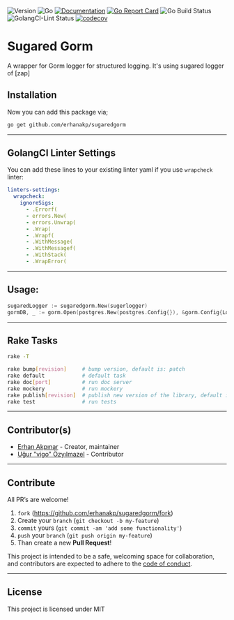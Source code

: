![Version](https://img.shields.io/badge/version-1.0.0-orange.svg)
![Go](https://img.shields.io/github/go-mod/go-version/erhanakp/sugaredgorm)
[![Documentation](https://godoc.org/github.com/erhanakp/sugaredgorm?status.svg)](https://pkg.go.dev/github.com/erhanakp/sugaredgorm)
[![Go Report Card](https://goreportcard.com/badge/github.com/erhanakp/sugaredgorm)](https://goreportcard.com/report/github.com/erhanakp/sugaredgorm)
![Go Build Status](https://github.com/erhanakp/sugaredgorm/actions/workflows/go-test.yml/badge.svg)
![GolangCI-Lint Status](https://github.com/erhanakp/sugaredgorm/actions/workflows/go-lint.yml/badge.svg)
[![codecov](https://codecov.io/gh/erhanakp/sugaredgorm/branch/main/graph/badge.svg?token=BTVK8VKVZM)](https://codecov.io/gh/erhanakp/sugaredgorm)

# Sugared Gorm

A wrapper for Gorm logger for structured logging. It's using sugared logger of [zap]

## Installation

Now you can add this package via;

```bash
go get github.com/erhanakp/sugaredgorm
```

---

## GolangCI Linter Settings

You can add these lines to your existing linter yaml if you use `wrapcheck` linter:

```yaml
linters-settings:
  wrapcheck:
    ignoreSigs:
      - .Errorf(
      - errors.New(
      - errors.Unwrap(
      - .Wrap(
      - .Wrapf(
      - .WithMessage(
      - .WithMessagef(
      - .WithStack(
      - .WrapError(
```

---


## Usage:
  

```go
sugaredLogger := sugaredgorm.New(sugerlogger)
gormDB, _ := gorm.Open(postgres.New(postgres.Config{}), &gorm.Config{Logger: sugaredLogger})
```

---
## Rake Tasks

```bash
rake -T

rake bump[revision]     # bump version, default is: patch
rake default            # default task
rake doc[port]          # run doc server
rake mockery            # run mockery
rake publish[revision]  # publish new version of the library, default is: patch
rake test               # run tests
```

---

 
## Contributor(s)

* [Erhan Akpınar](https://github.com/erhanakp) - Creator, maintainer
* [Uğur "vigo" Özyılmazel](https://github.com/vigo) - Contributor

---

## Contribute

All PR’s are welcome!

1. `fork` (https://github.com/erhanakp/sugaredgorm/fork)
1. Create your `branch` (`git checkout -b my-feature`)
1. `commit` yours (`git commit -am 'add some functionality'`)
1. `push` your `branch` (`git push origin my-feature`)
1. Than create a new **Pull Request**!

This project is intended to be a safe, welcoming space for collaboration, and
contributors are expected to adhere to the [code of conduct][coc].

---

## License

This project is licensed under MIT

[coc]: https://github.com/erhanakp/sugaredgorm/blob/main/CODE_OF_CONDUCT.md